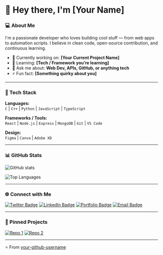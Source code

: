 # 👋 Hey there, I'm [Your Name]

### 💻 About Me
I'm a passionate developer who loves building cool stuff — from web apps to automation scripts. I believe in clean code, open-source contribution, and continuous learning.

- 🔭 Currently working on: **[Your Current Project Name]**
- 🌱 Learning: **[Tech / Framework you’re learning]**
- 💬 Ask me about: **Web Dev, APIs, GitHub, or anything tech**
- ⚡ Fun fact: **[Something quirky about you]**

---

### 🧠 Tech Stack

**Languages:**  
`C` | `C++` | `Python` | `JavaScript` | `TypeScript`

**Frameworks / Tools:**  
`React` | `Node.js` | `Express` | `MongoDB` | `Git` | `VS Code`

**Design:**  
`Figma` | `Canva` | `Adobe XD`

---

### 📊 GitHub Stats

![GitHub stats](https://github-readme-stats.vercel.app/api?username=your-github-username&show_icons=true&theme=radical)

![Top Languages](https://github-readme-stats.vercel.app/api/top-langs/?username=your-github-username&layout=compact&theme=radical)

---

### 🌐 Connect with Me

[![Twitter Badge](https://img.shields.io/badge/-Twitter-1DA1F2?style=flat&logo=twitter&logoColor=white)](https://twitter.com/yourhandle)
[![LinkedIn Badge](https://img.shields.io/badge/-LinkedIn-0A66C2?style=flat&logo=linkedin&logoColor=white)](https://linkedin.com/in/yourprofile)
[![Portfolio Badge](https://img.shields.io/badge/-Portfolio-000?style=flat&logo=vercel&logoColor=white)](https://your-portfolio-link.com)
[![Email Badge](https://img.shields.io/badge/-Email-D14836?style=flat&logo=gmail&logoColor=white)](mailto:your@email.com)

---

### 🧩 Pinned Projects

[![Repo 1](https://github-readme-stats.vercel.app/api/pin/?username=your-github-username&repo=repo1&theme=radical)](https://github.com/your-github-username/repo1)
[![Repo 2](https://github-readme-stats.vercel.app/api/pin/?username=your-github-username&repo=repo2&theme=radical)](https://github.com/your-github-username/repo2)

---

⭐️ From [your-github-username](https://github.com/your-github-username)
